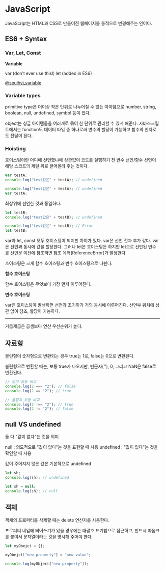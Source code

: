# JavaScript

JavaScript는 HTML과 CSS로 만들어진 웹페이지를 동적으로 변경해주는 언어다.

<div id="9"></div>

## ES6 + Syntax

### Var, Let, Const

**Variable**

var (don't ever use this!)
let (added in ES6)

[@seulhyi_variable](https://velog.io/@seulhyi/JS-var-let-const-%EC%B0%A8%EC%9D%B4%EC%A0%90-%EC%9D%B4%EC%A0%9C%EB%8A%94-%EC%95%8C%EC%95%84%EB%B3%B4%EC%9E%90)

### Variable types

primitive type은 더이상 작은 단위로 나누어질 수 없는 아이템으로 number, string, boolean, null, undefined, symbol 등이 있다.

object는 싱글 아이템들을 여러개로 묶어 한 단위로 관리할 수 있게 해준다. 자바스크립트에서는 function도 데이터 타입 중 하나로써 변수의 할당이 가능하고 함수의 인자로도 전달이 된다.

<div id="5"></div>

### Hoisting

호이스팅이란 어디에 선언했냐에 상관없이 코드를 실행하기 전 변수 선언/함수 선언이 해당 스코프의 제일 위로 끌어올려 주는 것이다.

```js
var testA;
console.log("test값은" + testA); // undefined
```

```js
console.log("test값은" + testA); // undefined
var testA;
```

최상위에 선언한 것과 동일하다.

```js
let testB;
console.log("test값은" + testB); // undefined
```

```js
console.log("test값은" + testB); // Error
let testB;
```

var과 let, const 모두 호이스팅이 되지만 차이가 있다.
var은 선언 전과 후가 같다. var은 선언과 동시에 값을 할당한다. 그러나 let은 호이스팅은 하지만 let으로 선언된 변수를 선언문 이전에 참조하면 참조 에러(ReferenceError)가 발생한다.

호이스팅은 크게 함수 호이스팅과 변수 호이스팅으로 나뉜다.

**함수 호이스팅**

함수 호이스팅은 무엇보다 가장 먼저 이루어진다.

**변수 호이스팅**

var은 호이스팅이 발생하면 선언과 초기화가 거의 동시에 이루어진다. 선언부 위치에 상관 없이 참조, 할당이 가능하다.

---

거듭제곱은 곱셈보다 연산 우선순위가 높다.

## 자료형

불린형이 숫자형으로 변환되는 경우 true는 1로, false는 0으로 변환된다.

불린형으로 변환할 때는, 보통 true가 나오지만, 빈문자(''), 0, 그리고 NaN은 false로 변환된다.

```javascript
// 일치 동등 비교
console.log(2 === "2"); // false
console.log(2 == "2"); // true

// 불일치 부등 비교
console.log(2 !== "2"); // true
console.log(2 != "2"); // false
```

## null VS undefined

둘 다 "값이 없다"는 것을 의미

null : 의도적으로 "값이 없다"는 것을 표현할 때 사용
undefined : "값이 없다"는 것을 확인할 때 사용

값이 주어지지 않은 값은 기본적으로 undefined

```javascript
let sh;
console.log(sh); // undefined
```

```javascript
let sh = null;
console.log(sh); // null
```

## 객체

객체의 프로퍼티를 삭제할 때는 delete 연산자를 사용한다.

프로퍼티 네임에 띄어쓰기가 있을 경우에는 대괄호 표기법으로 접근하고, 반드시 따옴표를 붙여서 문자열이라는 것을 명시해 주어야 한다.

```javascript
let myObejct = {};

myObejct["new property"] = "new value";

console.log(myObject["new property"]);
```
